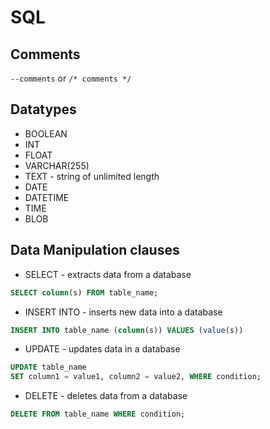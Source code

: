 # SQL

## Comments
`--comments` or `/* comments */`

## Datatypes
* BOOLEAN
* INT
* FLOAT
* VARCHAR(255)
* TEXT - string of unlimited length
* DATE
* DATETIME
* TIME
* BLOB

## Data Manipulation clauses

* SELECT - extracts data from a database
```sql
SELECT column(s) FROM table_name;
```

* INSERT INTO - inserts new data into a database
```sql
INSERT INTO table_name (column(s)) VALUES (value(s))
```

* UPDATE - updates data in a database
```sql
UPDATE table_name
SET column1 = value1, column2 = value2, WHERE condition;
```

* DELETE - deletes data from a database
```sql
DELETE FROM table_name WHERE condition;
```
